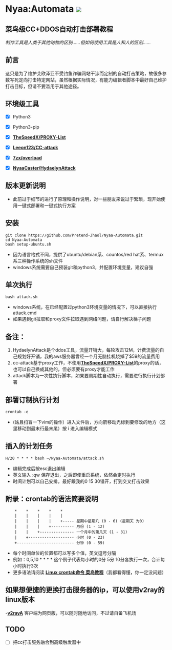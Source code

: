# Nyaa:Automata ![](https://img.shields.io/github/stars/NyaaCaster/HydaelynAttack?style=social)
## 菜鸟级CC+DDOS自动打击部署教程

*制作工具是人类于其他动物的区别……但如何使用工具是人和人的区别……*

## 前言

这只是为了维护艾欧泽亚不受钓鱼诈骗网站干涉而定制的自动打击策略，故很多参数写死定向打击特定网站，虽然根据实际情况，有能力编辑者脚本中最好自己维护打击目标，但请不要滥用于其他途径。

## 环境级工具

- [x] Python3

- [x] Python3-pip
- [x] [**TheSpeedX/PROXY-List**](https://github.com/TheSpeedX/PROXY-List)

- [x] [**Leeon123/CC-attack**](https://github.com/Leeon123/CC-attack)

- [x] [**7zx/overload**](https://github.com/7zx/overload)

- [x] [**NyaaCaster/HydaelynAttack**](https://github.com/NyaaCaster/HydaelynAttack)


## 版本更新说明
- 此前过于细节的进行了原理和操作说明，对一些朋友来说过于繁琐，现开始使用一键式部署和一键式执行方案

## 安装
```shell
git clone https://github.com/Pretend-Jhaol/Nyaa-Automata.git
cd Nyaa-Automata
bash setup-ubuntu.sh
```

- 因为语言格式不同，提供了ubuntu/debian系、countos/red hat系、termux系三种操作系统的sh文件
- windows系统需要自己预装git和python3，并配置环境变量，建议自强

## 单次执行

```shell
bash attack.sh
```

- windows系统，在已经配置过python3环境变量的情况下，可以直接执行attack.cmd
- 如果遇到git拉取和proxy文件拉取遇到网络问题，请自行解决梯子问题

## 备注：

1. HydaelynAttack是个ddos工具，流量开销大，每轮攻击12M，计费流量的自己规划好开销，我的aws服务器曾经一个月无脑挂机烧掉了$59的流量费用
2. cc-attack基于proxy工作，不使用[**TheSpeedX/PROXY-List**](https://github.com/TheSpeedX/PROXY-List)的proxy的话，也可以自己换成其他的，但必须要有proxy才能工作
3. attack脚本为一次性执行脚本，如果要周期性自动执行，需要进行执行计划部署


## 部署订制执行计划
```shell
crontab -e
```
- (姑且扫盲一下vim的操作）进入文件后，方向箭移动光标到要修改的地方（这里移动到最末行最末尾）按 i 进入编辑模式

## 插入的计划任务
```shell
H/20 * * * * bash ~/Nyaa-Automata/attack.sh
```
- 编辑完成后按esc退出编辑
- 英文输入 :qw 保存退出，之后即使重启系统，依然会定时执行
- 时间计划可以自己安排，最好跟我的0 15 30错开，打到交叉打击效果

## 附录：crontab的语法简要说明
```shell
    *    *    *    *    *
    |    |    |    |    |
    |    |    |    |    +----- 星期中星期几 (0 - 6) (星期天 为0)
    |    |    |    +---------- 月份 (1 - 12) 
    |    |    +--------------- 一个月中的第几天 (1 - 31)
    |    +-------------------- 小时 (0 - 23)
    +------------------------- 分钟 (0 - 59)
```

- 每个时间单位的位置都可以写多个值，英文逗号分隔
- 例如：0,5,10 * * * * 这个例子代表每小时的0分 5分 10分各执行一次，合计每小时执行3次
- 更多语法请阅读 [**Linux crontab命令 菜鸟教程**](https://www.runoob.com/linux/linux-comm-crontab.html)（我都看得懂，你一定没问题）

## 如果想便捷的更换打击服务器的ip，可以使用v2ray的linux版本
-[**v2rayA**](https://v2raya.org/docs/prologue/installation/debian/)
客户端为网页版，可以随时随地访问，不过请自备飞机场

## TODO
- [ ] 把cc打击服务融合到高级触发器中
